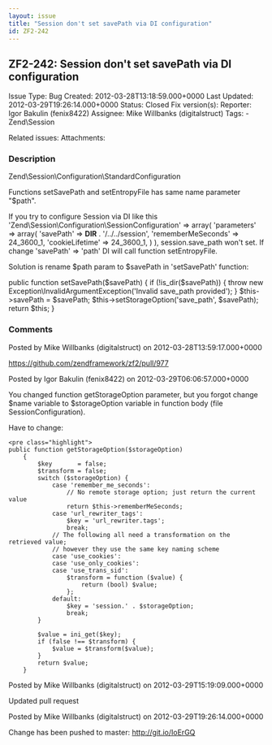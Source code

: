 ```yaml
---
layout: issue
title: "Session don't set savePath via DI configuration"
id: ZF2-242
---
```


ZF2-242: Session don't set savePath via DI configuration
--------------------------------------------------------

 Issue Type: Bug Created: 2012-03-28T13:18:59.000+0000 Last Updated: 2012-03-29T19:26:14.000+0000 Status: Closed Fix version(s): 
 Reporter:  Igor Bakulin (fenix8422)  Assignee:  Mike Willbanks (digitalstruct)  Tags: - Zend\\Session
 
 Related issues: 
 Attachments: 
### Description

Zend\\Session\\Configuration\\StandardConfiguration

Functions setSavePath and setEntropyFile has same name parameter "$path".

If you try to configure Session via DI like this 'Zend\\Session\\Configuration\\SessionConfiguration' => array( 'parameters' => array( 'savePath' => **DIR** . '/../../session', 'rememberMeSeconds' => 24_3600_1, 'cookieLifetime' => 24_3600_1, ) ), session.save\_path won't set. If change 'savePath' => 'path' DI will call function setEntropyFile.

Solution is rename $path param to $savePath in 'setSavePath' function:

public function setSavePath($savePath) { if (!is\_dir($savePath)) { throw new Exception\\InvalidArgumentException('Invalid save\_path provided'); } $this->savePath = $savePath; $this->setStorageOption('save\_path', $savePath); return $this; }

 

 

### Comments

Posted by Mike Willbanks (digitalstruct) on 2012-03-28T13:59:17.000+0000

<https://github.com/zendframework/zf2/pull/977>

 

 

Posted by Igor Bakulin (fenix8422) on 2012-03-29T06:06:57.000+0000

You changed function getStorageOption parameter, but you forgot change $name variable to $storageOption variable in function body (file SessionConfiguration).

Have to change:

 
    <pre class="highlight">
    public function getStorageOption($storageOption)
        {
            $key       = false;
            $transform = false;
            switch ($storageOption) {
                case 'remember_me_seconds':
                    // No remote storage option; just return the current value
                    return $this->rememberMeSeconds;
                case 'url_rewriter_tags':
                    $key = 'url_rewriter.tags';
                    break;
                // The following all need a transformation on the retrieved value;
                // however they use the same key naming scheme
                case 'use_cookies':
                case 'use_only_cookies':
                case 'use_trans_sid':
                    $transform = function ($value) {
                        return (bool) $value;
                    };
                default:
                    $key = 'session.' . $storageOption;
                    break;
            }
    
            $value = ini_get($key);
            if (false !== $transform) {
                $value = $transform($value);
            }
            return $value;
        }


 

 

Posted by Mike Willbanks (digitalstruct) on 2012-03-29T15:19:09.000+0000

Updated pull request

 

 

Posted by Mike Willbanks (digitalstruct) on 2012-03-29T19:26:14.000+0000

Change has been pushed to master: <http://git.io/IoErGQ>

 

 